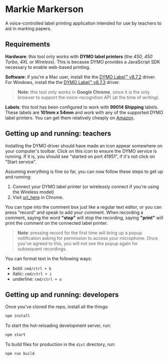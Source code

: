 
# Markie Markerson

A voice-controlled label printing application intended for use by teachers to aid in marking papers.

## Requirements

**Hardware**: this tool only works with **DYMO label printers** (the _450_, _450 Turbo_, _4XL_ or _Wireless_). This is because DYMO provides a JavaScript SDK necessary to enable web-based printing.

**Software**: if you're a Mac user, install the the [DYMO Label™ v8.7.2](http://www.dymo.com/en-GB/dymo-user-guides) driver.
For Windows, install the the [DYMO Label™ v8.7.3](http://www.dymo.com/en-GB/dymo-user-guides) driver.

> **Note**: this tool only works in **Google Chrome**, since it is the only browser to support the voice-recognition API (at the time of writing).

**Labels**: this tool has been configured to work with **99014 Shipping** labels. These labels are **101mm x 54mm** and work with any of the supported DYMO label printers. You can get them relatively cheaply on [Amazon](https://www.amazon.co.uk/Compatible-Shipping-Labels-LabelWriter-Printers/dp/B074S2K718/ref=sr_1_3?ie=UTF8&qid=1544005451&sr=8-3&keywords=99014+Shipping+Labels).

## Getting up and running: teachers

Installing the DYMO driver should have made an icon appear somewhere on your computer's toolbar. Click on this icon to ensure the DYMO service is running. If it is, you should see "started on port 41951", if it's not click on "Start service".

Assuming everything is fine so far, you can now follow these steps to get up and running:

1. Connect your DYMO label printer (or wirelessly connect if you're using the Wireless model)
1. Visit [url_here](/) in Chrome.

You can type into the comment box just like a regular text editor, or you can press "record" and speak to add your comment. When recording a comment, saying the word **"stop"** will stop the recording, saying **"print"** will print the comment on the connected label printer.

> **Note**: pressing record for the first time will bring up a popup notification asking for permission to access your microphone. Once you've agreed to this, you will not see the popup again for subsequent recordings.

You can format text in the following ways:

- bold: `cmd/ctrl + b`
- italic: `cmd/ctrl + i`
- underline: `cmd/ctrl + u`

## Getting up and running: developers

Once you've cloned the repo, install all the things:

```sh
npm install
```

To start the hot-reloading development server, run:

```sh
npm start
```

To build files for production in the `dist` directory, run:

```sh
npm run build
```